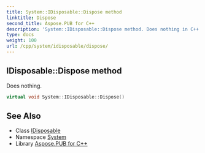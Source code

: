 ```yaml
---
title: System::IDisposable::Dispose method
linktitle: Dispose
second_title: Aspose.PUB for C++
description: 'System::IDisposable::Dispose method. Does nothing in C++.'
type: docs
weight: 100
url: /cpp/system/idisposable/dispose/
---
```

## IDisposable::Dispose method


Does nothing.

```cpp
virtual void System::IDisposable::Dispose()
```

## See Also

* Class [IDisposable](../)
* Namespace [System](../../)
* Library [Aspose.PUB for C++](../../../)
